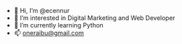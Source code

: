 - 👋 Hi, I’m @ecennur
- 👀 I’m interested in Digital Marketing and Web Developer
- 🌱 I’m currently learning Python
- 📫 oneraibu@gmail.com

<!---
ecennur/ecennur is a ✨ special ✨ repository because its `README.md` (this file) appears on your GitHub profile.
You can click the Preview link to take a look at your changes.
--->
